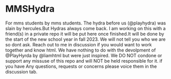 # MMSHydra
For mms students by mms students.
The hydra before us (@playhydra) was slain by hercules.But Hydras always come back.
I am working on this with a friend(s) in a private repo it will be put here once finished.It will be done by the start of the new school year in fall 2023.
We will not tell you who we are so dont ask.
Reach out to me in discussion if you would want to work together and know html.
We have nothing to do with the devolpment of @PlayHyrda by @liamhtml but were just inspired.
We DO NOT condone or support any missuse of this repo and will NOT be held responsible for it.
if you have Any questions, requests or concerns please voice them in the discussion tab.
